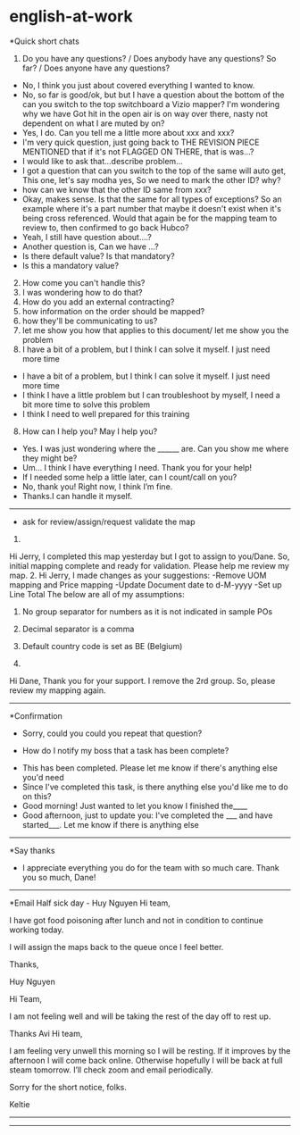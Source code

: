 # english-at-work
*Quick short chats
1. Do you have any questions? / Does anybody have any questions? So far? / Does anyone have any questions?
- No, I think you just about covered everything I wanted to know.
- No, so far is good/ok, but but I have a question about the bottom of the can you switch to the top switchboard a Vizio mapper? I'm wondering why we have Got hit in the open air is on way over there, nasty not dependent on what I are muted by on?
- Yes, I do. Can you tell me a little more about xxx and xxx?
- I'm very quick question, just going back to THE REVISION PIECE MENTIONED that if it's not FLAGGED ON THERE, that is was...?
- I would like to ask that...describe problem...
- I got a question that can you switch to the top of the same will auto get, This one, let's say modha yes, So we need to mark the other ID? why?
- how can we know that the other ID same from xxx?
- Okay, makes sense. Is that the same for all types of exceptions? So an example where it's a part number that maybe it doesn't exist when it's being cross referenced. Would that again be for the mapping team to review to, then confirmed to go back Hubco? 
- Yeah, I still have question about....?
- Another question is, Can we have ...?
- Is there default value? Is that mandatory?
- Is this a mandatory value? 
2. How come you can't handle this? 
3. I was wondering how to do that?
4. How do you add an external contracting?
5. how information on the order should be mapped?
6. how they'll be communicating to us?
7. let me show you how that applies to this document/ let me show you the problem
8. I have a bit of a problem, but I think I can solve it myself. I just need more time
- I have a bit of a problem, but I think I can solve it myself. I just need more time
- I think I have a little problem but I can troubleshoot by myself, I need a bit more time to solve this problem
- I think I need to well prepared for this training
8. How can I help you? May I help you?
- Yes. I was just wondering where the ______ are. Can you show me where they might be?
- Um… I think I have everything I need. Thank you for your help!
- If I needed some help a little later, can I count/call on you?
- No, thank you! Right now, I think I’m fine.
- Thanks.I can handle it myself.
------------------------------------------------------------------------------------------------

* ask for review/assign/request validate the map
1. 
Hi Jerry,
I completed this map yesterday but I got to assign to you/Dane. So, initial mapping complete and ready for validation. Please help me review my map.
2.
Hi Jerry,
I made changes as your suggestions:
-Remove UOM mapping and Price mapping
-Update Document date to d-M-yyyy
-Set up Line Total
The below are all of my assumptions:
1. No group separator for numbers as it is not indicated in sample POs
2. Decimal separator is a comma
3. Default country code is set as BE (Belgium)

3.
Hi Dane,
Thank you for your support. I remove the 2rd group.
So, please review my mapping again.

------------------------------------------------------------------------------------------------

*Confirmation
- Sorry, could you could you repeat that question?
* How do I notify my boss that a task has been complete?
- This has been completed. Please let me know if there's anything else you'd need
- Since I've completed this task, is there anything else you'd like me to do on this?
- Good morning! Just wanted to let you know I finished the____
- Good afternoon, just to update you: I've completed the ___ and have started___. Let me know if there is anything else


------------------------------------------------------------------------------------------------
*Say thanks
- I appreciate everything you do for the team with so much care. Thank you so much, Dane!

------------------------------------------------------------------------------------------------

*Email
Half sick day - Huy Nguyen
Hi team, 

I have got food poisoning after lunch and not in condition to continue working today.

I will assign the maps back to the queue once I feel better.

Thanks,

Huy Nguyen

Hi Team,

I am not feeling well and will be taking the rest of the day off to rest up.

Thanks
Avi
Hi team,

I am feeling very unwell this morning so I will be resting. If it improves by the afternoon I will come back online. Otherwise hopefully I will be back at full steam tomorrow. I’ll check zoom and email periodically. 

Sorry for the short notice, folks. 

Keltie

--------------------------

------------------------------------------------------------------------------------------------


